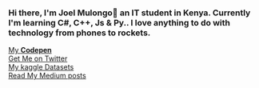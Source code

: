 ### Hi there, I'm Joel Mulongo👋 an IT student in Kenya. Currently I'm learning C#, C++, Js & Py.. I love anything to do with technology from phones to rockets.

<!DOCTYPE html>
<html lang="en">
  <body>
    <a href="https://codepen.io/JoelMulongo"> 
      My <strong>Codepen</strong>
    <a href="https://twitter.com/MulongoJoel?s=09"><br>
      Get Me on Twitter
    <a href="https://www.kaggle.com/joelmulongo"><br>
      My kaggle Datasets
    <a href="https://medium.com/@joelmulongo97"><br>
      Read My Medium posts
    </a>
  </body>
</html>
